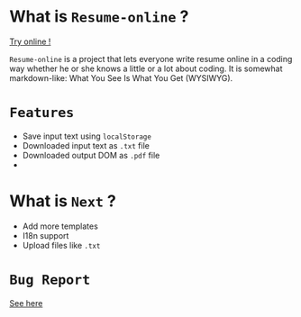 # What is `Resume-online` ?

[Try online !](https://vue-resume.netlify.app/)

`Resume-online` is a project that lets everyone write resume online in a coding way whether he or she knows a little or a lot about coding. It is somewhat markdown-like: What You See Is What You Get (WYSIWYG).

# `Features`

* Save input text using `localStorage`
* Downloaded input text as `.txt` file
* Downloaded output DOM as `.pdf` file
*
# What is `Next` ?

* Add more templates
* I18n support
* Upload files like `.txt`

# `Bug Report`

[See here](https://github.com/321paranoiawhy/online-resume/issues)